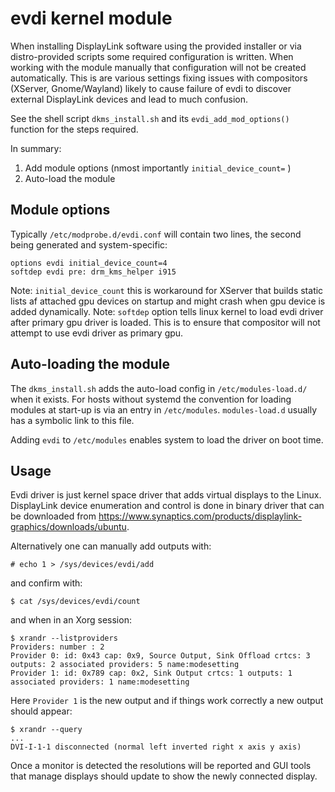 # evdi kernel module
When installing DisplayLink software using the provided installer or via distro-provided scripts some required configuration is written. When working with the module manually that configuration will not be created automatically.
This is are various settings fixing issues with compositors (XServer, Gnome/Wayland) likely to cause failure of evdi to discover external DisplayLink devices and lead to much confusion.

See the shell script `dkms_install.sh` and its `evdi_add_mod_options()` function for the steps required.

In summary:

  1. Add module options (nmost importantly `initial_device_count=` )
  2. Auto-load the module

## Module options
Typically `/etc/modprobe.d/evdi.conf` will contain two lines, the second being generated and system-specific:
```
options evdi initial_device_count=4
softdep evdi pre: drm_kms_helper i915
```
Note: `initial_device_count` this is workaround for XServer that builds static lists af attached gpu devices on startup and might crash when gpu device is added dynamically.
Note: `softdep` option tells linux kernel to load evdi driver after primary gpu driver is loaded. This is to ensure that compositor will not attempt to use evdi driver as primary gpu.

## Auto-loading the module
The  `dkms_install.sh` adds the auto-load config in `/etc/modules-load.d/` when it exists. For hosts without systemd the convention for loading modules at start-up is via an entry in `/etc/modules`. `modules-load.d` usually has a symbolic link to this file.

Adding `evdi` to `/etc/modules` enables system to load the driver on boot time.

## Usage
Evdi driver is just kernel space driver that adds virtual displays to the Linux. DisplayLink device enumeration and control is done in binary driver that can be downloaded from https://www.synaptics.com/products/displaylink-graphics/downloads/ubuntu.

Alternatively one can manually add outputs with:
```
# echo 1 > /sys/devices/evdi/add
```
and confirm with:
```
$ cat /sys/devices/evdi/count
```
and when in an Xorg session:
```
$ xrandr --listproviders
Providers: number : 2
Provider 0: id: 0x43 cap: 0x9, Source Output, Sink Offload crtcs: 3 outputs: 2 associated providers: 5 name:modesetting
Provider 1: id: 0x789 cap: 0x2, Sink Output crtcs: 1 outputs: 1 associated providers: 1 name:modesetting
```
Here `Provider 1` is the new output and if things work correctly a new output should appear:
```
$ xrandr --query
...
DVI-I-1-1 disconnected (normal left inverted right x axis y axis)
```
Once a monitor is detected the resolutions will be reported and GUI tools that manage displays should update to show the newly connected display.
